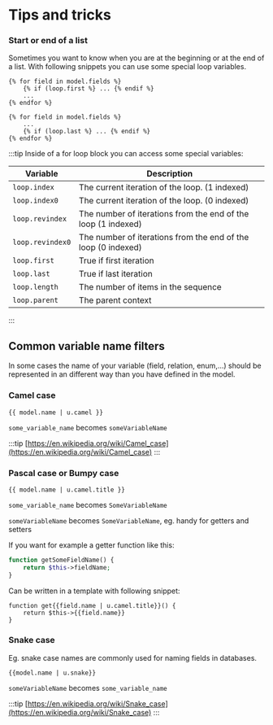 # Tips and tricks

### Start or end of a list

Sometimes you want to know when you are at the beginning or at the end
of a list. With following snippets you can use some special loop variables. 

```
{% for field in model.fields %}
    {% if (loop.first %} ... {% endif %}
    ...
{% endfor %}
```

```
{% for field in model.fields %}
    ...
    {% if (loop.last %} ... {% endif %}
{% endfor %}
```

:::tip
Inside of a for loop block you can access some special variables:

Variable | 	Description
--- | ---
`loop.index`|The current iteration of the loop. (1 indexed)
`loop.index0`|The current iteration of the loop. (0 indexed)
`loop.revindex`|The number of iterations from the end of the loop (1 indexed)
`loop.revindex0`|The number of iterations from the end of the loop (0 indexed)
`loop.first`|True if first iteration
`loop.last`|True if last iteration
`loop.length`|The number of items in the sequence
`loop.parent`|The parent context
:::

## Common variable name filters

In some cases the name of your variable (field, relation, enum,...) 
should be represented in an different way than you have defined in the model.

### Camel case

```
{{ model.name | u.camel }}
```

`some_variable_name` becomes `someVariableName`

:::tip
[https://en.wikipedia.org/wiki/Camel_case](https://en.wikipedia.org/wiki/Camel_case)
:::

### Pascal case or Bumpy case

```
{{ model.name | u.camel.title }}
```

`some_variable_name` becomes `SomeVariableName`

`someVariableName` becomes `SomeVariableName`, eg. handy for getters and setters

If you want for example a getter function like this:

```php
function getSomeFieldName() {
    return $this->fieldName;
}
```
Can be written in a template with following snippet:

```
function get{{field.name | u.camel.title}}() {
    return $this->{{field.name}}
} 
```

### Snake case

Eg. snake case names are commonly used for naming fields in databases.

```
{{model.name | u.snake}}
```

`someVariableName` becomes `some_variable_name`

:::tip
[https://en.wikipedia.org/wiki/Snake_case](https://en.wikipedia.org/wiki/Snake_case)
:::